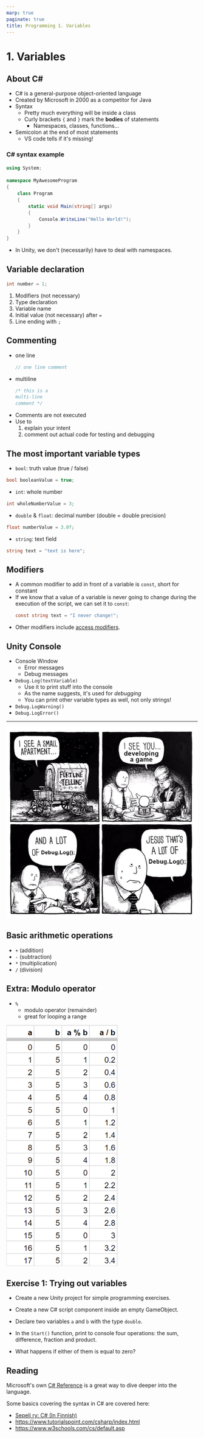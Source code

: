 ```yaml
---
marp: true
paginate: true
title: Programming 1. Variables
---
```

<!-- headingDivider: 3 -->
<!-- class: invert -->

# 1. Variables

## About C#

* C# is a general-purpose object-oriented language
* Created by Microsoft in 2000 as a competitor for Java
* Syntax
  * Pretty much everything will be inside a class
  * Curly brackets `{` and `}` mark the **bodies** of statements
    * Namespaces, classes, functions...
* Semicolon at the end of most statements
  * VS code tells if it's missing!

### C# syntax example

```c#
using System;

namespace MyAwesomeProgram
{
    class Program
    {
        static void Main(string[] args)
        {
            Console.WriteLine("Hello World!");
        }
    }
}
```
* In Unity, we don't (necessarily) have to deal with namespaces.  

## Variable declaration

```c#
int number = 1;
```

  1) Modifiers (not necessary) 
  2) Type declaration
  3) Variable name
  4) Initial value (not necessary) after `=`
  5) Line ending with `;`


## Commenting
  * one line
    ```c#
    // one line comment
    ```
  * multiline 
    ```c#
    /* this is a
    multi-line
    comment */
    ```
* Comments are not executed
* Use to 
  1) explain your intent
  2) comment out actual code for testing and debugging

## The most important variable types

* `bool`: truth value (true / false)
 ```c#
 bool booleanValue = true;
 ```
* `int`: whole number
 ```c#
 int wholeNumberValue = 3;
 ```
* `double` & `float`: decimal number (double = double precision)
 ```c#
 float numberValue = 3.0f;
 ```
* `string`: text field
 ```c#
 string text = "text is here";
 ```

## Modifiers

* A common modifier to add in front of a variable is `const`, short for constant
* If we know that a value of a variable is never going to change during the execution of the script, we can set it to `const`:
  ```c#
  const string text = "I never change!";
  ```
* Other modifiers include [access modifiers](6-classes-methods#access-modifiers).

## Unity Console

* Console Window
  * Error messages
  * Debug messages
* `Debug.Log(textVariable)`
  * Use it to print stuff into the console 
  * As the name suggests, it's used for *debugging*
  * You can print other variable types as well, not only strings!
* `Debug.LogWarning()`
* `Debug.LogError()`

---

![bg width:50%](imgs/debug-log.png)

## Basic arithmetic operations
  * `+` (addition)
  * `-` (subtraction)
  * `*` (multiplication)
  * `/` (division)

## Extra: Modulo operator
<!-- _backgroundColor: #5d275d -->
  * `%`
    * modulo operator (remainder)
    * great for looping a range

![bg right:30% height:80%](imgs/modulo.png)

## Exercise 1: Trying out variables
<!-- _backgroundColor: #29366f -->

* Create a new Unity project for simple programming exercises.
* Create a new C# script component inside an empty GameObject.
* Declare two variables `a` and `b` with the type `double`.
* In the `Start()` function, print to console four operations: the sum, difference, fraction and product.

* What happens if either of them is equal to zero?

## Reading

Microsoft's own [C# Reference](https://docs.microsoft.com/en-us/dotnet/csharp/language-reference/) is a great way to dive deeper into the language. 

Some basics covering the syntax in C# are covered here: 

* [Sepeli ry: C# (In Finnish)](https://sepeliry.github.io/c.html)
* https://www.tutorialspoint.com/csharp/index.html
* https://www.w3schools.com/cs/default.asp
